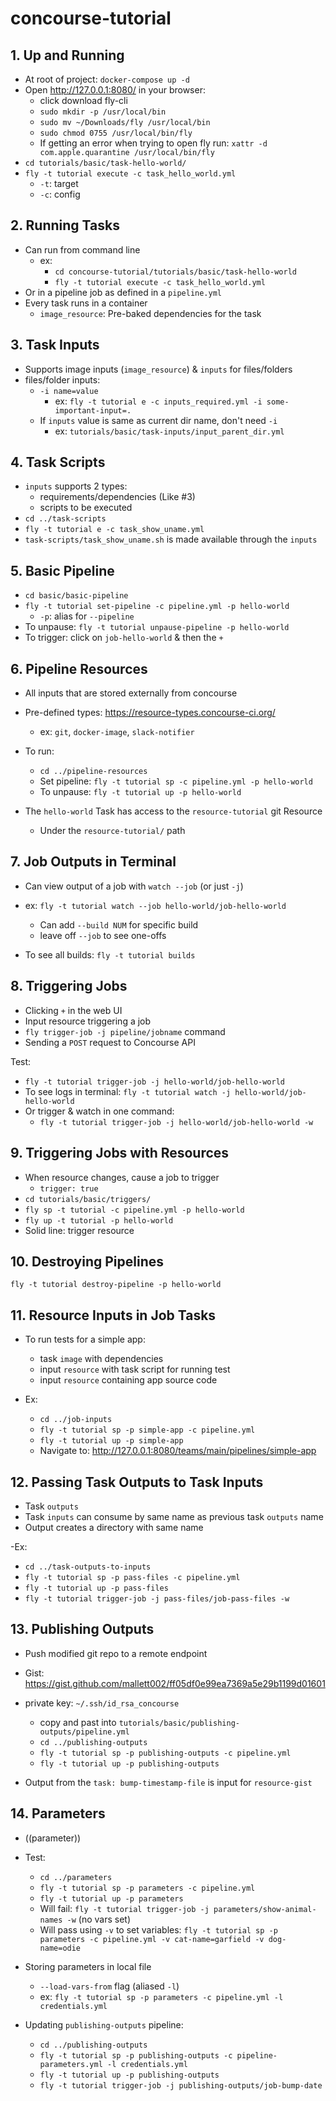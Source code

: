 # concourse-tutorial

## 1. Up and Running
- At root of project: `docker-compose up -d`
- Open http://127.0.0.1:8080/ in your browser:
    -  click download fly-cli
    - `sudo mkdir -p /usr/local/bin`
    - `sudo mv ~/Downloads/fly /usr/local/bin`
    - `sudo chmod 0755 /usr/local/bin/fly`
    - If getting an error when trying to open fly run: `xattr -d com.apple.quarantine /usr/local/bin/fly`
- `cd tutorials/basic/task-hello-world/`
- `fly -t tutorial execute -c task_hello_world.yml`
    - `-t`: target
    - `-c`: config

## 2. Running Tasks
- Can run from command line
    - ex: 
        - `cd concourse-tutorial/tutorials/basic/task-hello-world`
        - `fly -t tutorial execute -c task_hello_world.yml`
- Or in a pipeline job as defined in a `pipeline.yml`
- Every task runs in a container
    - `image_resource`: Pre-baked dependencies for the task

## 3. Task Inputs
- Supports image inputs (`image_resource`) & `inputs` for files/folders
- files/folder inputs:
    - `-i name=value`
        - ex: `fly -t tutorial e -c inputs_required.yml -i some-important-input=.`
    - If `inputs` value is same as current dir name, don't need `-i`
        - ex: `tutorials/basic/task-inputs/input_parent_dir.yml`

## 4. Task Scripts
- `inputs` supports 2 types:
    - requirements/dependencies (Like #3)
    - scripts to be executed
- `cd ../task-scripts`
- `fly -t tutorial e -c task_show_uname.yml`
- `task-scripts/task_show_uname.sh` is made available through the `inputs`

## 5. Basic Pipeline
- `cd basic/basic-pipeline`
- `fly -t tutorial set-pipeline -c pipeline.yml -p hello-world`
    - `-p`: alias for `--pipeline`
- To unpause: `fly -t tutorial unpause-pipeline -p hello-world`
- To trigger: click on `job-hello-world` & then the `+`

## 6. Pipeline Resources
- All inputs that are stored externally from concourse
- Pre-defined types: https://resource-types.concourse-ci.org/
    - ex: `git`, `docker-image`, `slack-notifier`

- To run:
    - `cd ../pipeline-resources`
    - Set pipeline: `fly -t tutorial sp -c pipeline.yml -p hello-world`
    - To unpause: `fly -t tutorial up -p hello-world`

- The `hello-world` Task has access to the `resource-tutorial` git Resource
    - Under the `resource-tutorial/` path

## 7. Job Outputs in Terminal
- Can view output of a job with `watch --job` (or just `-j`)
- ex: `fly -t tutorial watch --job hello-world/job-hello-world`
    - Can add `--build NUM` for specific build
    - leave off `--job` to see one-offs

- To see all builds: `fly -t tutorial builds`

## 8. Triggering Jobs
- Clicking `+` in the web UI
- Input resource triggering a job
- `fly trigger-job -j pipeline/jobname` command
- Sending a `POST` request to Concourse API

Test: 
- `fly -t tutorial trigger-job -j hello-world/job-hello-world`
- To see logs in terminal: `fly -t tutorial watch -j hello-world/job-hello-world`
- Or trigger & watch in one command:
    - `fly -t tutorial trigger-job -j hello-world/job-hello-world -w`
    
## 9. Triggering Jobs with Resources
- When resource changes, cause a job to trigger
    - `trigger: true`
- `cd tutorials/basic/triggers/`
- `fly sp -t tutorial -c pipeline.yml -p hello-world`
- `fly up -t tutorial -p hello-world`
- Solid line: trigger resource

## 10. Destroying Pipelines
`fly -t tutorial destroy-pipeline -p hello-world`

## 11. Resource Inputs in Job Tasks
- To run tests for a simple app:
    - task `image` with dependencies
    - input `resource` with task script for running test
    - input `resource` containing app source code
    
- Ex:
    - `cd ../job-inputs`
    - `fly -t tutorial sp -p simple-app -c pipeline.yml`
    - `fly -t tutorial up -p simple-app`
    - Navigate to: http://127.0.0.1:8080/teams/main/pipelines/simple-app
 
 ## 12. Passing Task Outputs to Task Inputs
- Task `outputs`
- Task `inputs` can consume by same name as previous task `outputs` name
- Output creates a directory with same name

-Ex:
   - `cd ../task-outputs-to-inputs`
   - `fly -t tutorial sp -p pass-files -c pipeline.yml`
   - `fly -t tutorial up -p pass-files`
   - `fly -t tutorial trigger-job -j pass-files/job-pass-files -w`
 
## 13. Publishing Outputs
- Push modified git repo to a remote endpoint
- Gist: https://gist.github.com/mallett002/ff05df0e99ea7369a5e29b1199d01601
- private key: `~/.ssh/id_rsa_concourse`
    - copy and past into `tutorials/basic/publishing-outputs/pipeline.yml`
    - `cd ../publishing-outputs`
    - `fly -t tutorial sp -p publishing-outputs -c pipeline.yml`
    - `fly -t tutorial up -p publishing-outputs`
    
- Output from the `task: bump-timestamp-file` is input for `resource-gist`

## 14. Parameters
- ((parameter))
- Test:
    - `cd ../parameters`
    - `fly -t tutorial sp -p parameters -c pipeline.yml`
    - `fly -t tutorial up -p parameters`
    - Will fail: `fly -t tutorial trigger-job -j parameters/show-animal-names -w` (no vars set)
    - Will pass using `-v` to set variables: `fly -t tutorial sp -p parameters -c pipeline.yml -v cat-name=garfield -v dog-name=odie`
    
- Storing parameters in local file
    - `--load-vars-from` flag (aliased `-l`)
    - ex: `fly -t tutorial sp -p parameters -c pipeline.yml -l credentials.yml`

- Updating `publishing-outputs` pipeline:
    - `cd ../publishing-outputs`
    - `fly -t tutorial sp -p publishing-outputs -c pipeline-parameters.yml -l credentials.yml`
    - `fly -t tutorial up -p publishing-outputs`
    - `fly -t tutorial trigger-job -j publishing-outputs/job-bump-date`
